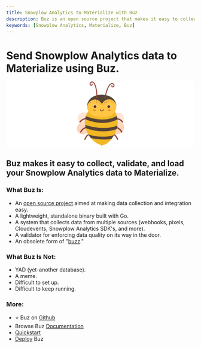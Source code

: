```yaml
---
title: Snowplow Analytics to Materialize with Buz
description: Buz is an open source project that makes it easy to collect, validate, and load Snowplow Analytics data to Materialize.
keywords: [Snowplow Analytics, Materialize, Buz]
---
```


# Send Snowplow Analytics data to Materialize using Buz.

![buzz](../../../static/img/buzz.png)


## Buz makes it easy to collect, validate, and load your Snowplow Analytics data to Materialize.


### What Buz Is:

- An [open source project](https://github.com/silverton-io/buz) aimed at making data collection and integration easy.
- A lightweight, standalone binary built with Go.
- A system that collects data from multiple sources (webhooks, pixels, Cloudevents, Snowplow Analytics SDK's, and more).
- A validator for enforcing data quality on its way in the door.
- An obsolete form of "[buzz](https://www.merriam-webster.com/dictionary/buzz)."


### What Buz Is Not:

- YAD (yet-another database).
- A meme.
- Difficult to set up.
- Difficult to keep running.


### More:
- ⭐ Buz on [Github](https://github.com/silverton-io/buz)
- Browse Buz [Documentation](/)
- [Quickstart](/examples/quickstart)
- [Deploy](category/deploying-buz) Buz
